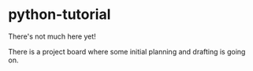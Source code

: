 # python-tutorial

There's not much here yet!

There is a project board where some initial planning and drafting is going on.
